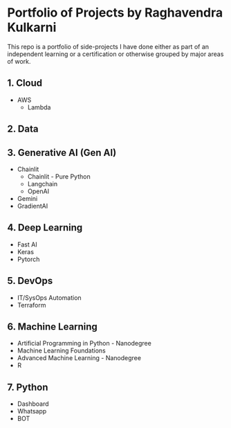 
# Portfolio of Projects by Raghavendra Kulkarni

This repo is a portfolio of side-projects I have done either as part of an independent learning or a certification or otherwise grouped by major areas of work.

## 1. Cloud 
* AWS
    * Lambda

## 2. Data

## 3. Generative AI (Gen AI)
* Chainlit
    * Chainlit - Pure Python
    * Langchain
    * OpenAI
* Gemini
* GradientAI

## 4. Deep Learning
* Fast AI
* Keras
* Pytorch
## 5. DevOps
* IT/SysOps Automation
* Terraform
## 6. Machine Learning
* Artificial Programming in Python - Nanodegree
* Machine Learning Foundations
* Advanced Machine Learning - Nanodegree
* R
## 7. Python
* Dashboard
* Whatsapp
* BOT

